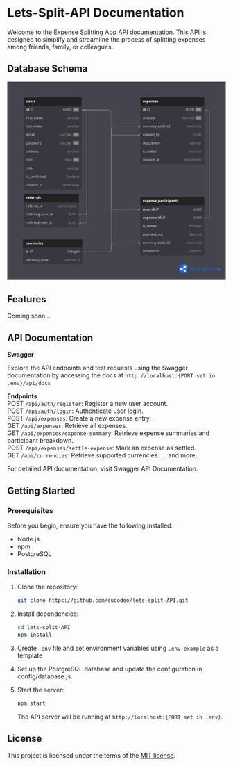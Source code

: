 # Lets-Split-API Documentation
Welcome to the Expense Splitting App API documentation. This API is designed to simplify and streamline the process of splitting expenses among friends, family, or colleagues.

## Database Schema
![Schema](schema.png)

## Features
Coming soon...

## API Documentation
**Swagger**

Explore the API endpoints and test requests using the Swagger documentation by accessing the docs at `http://localhost:{PORT set in .env}/api/docs`

**Endpoints**\
POST `/api/auth/register`: Register a new user account.\
POST `/api/auth/login`: Authenticate user login.\
POST `/api/expenses`: Create a new expense entry.\
GET `/api/expenses`: Retrieve all expenses.\
GET `/api/expenses/expense-summary`: Retrieve expense summaries and participant breakdown.\
POST `/api/expenses/settle-expense`: Mark an expense as settled.\
GET `/api/currencies`: Retrieve supported currencies.
... and more.

For detailed API documentation, visit Swagger API Documentation.

## Getting Started

### Prerequisites

Before you begin, ensure you have the following installed:

- Node.js
- npm
- PostgreSQL

### Installation

1. Clone the repository:

   ```bash
   git clone https://github.com/sudodeo/lets-split-API.git
   ```

2. Install dependencies:

    ```bash
    cd lets-split-API
    npm install
    ```

3. Create `.env` file and set environment variables using `.env.example` as a template

4. Set up the PostgreSQL database and update the configuration in config/database.js.

5. Start the server:

    ```bash
    npm start
    ```

    The API server will be running at `http://localhost:{PORT set in .env}`.

## License

This project is licensed under the terms of the
[MIT license](/LICENSE).